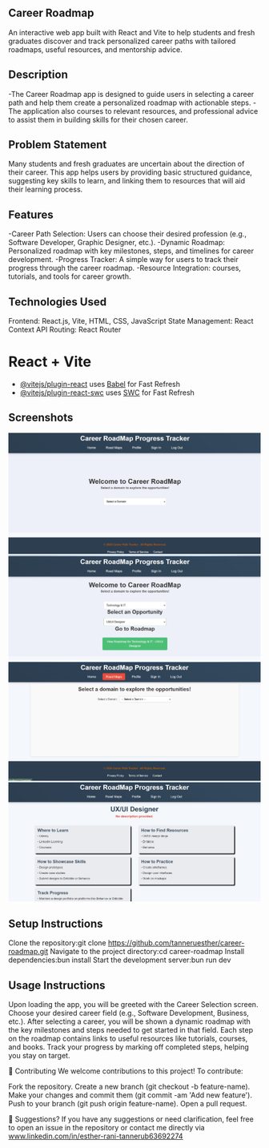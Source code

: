 ## Career Roadmap
An interactive web app built with React and Vite to help students and fresh graduates discover and track personalized career paths with tailored roadmaps, useful resources, and mentorship advice.

## Description
-The Career Roadmap app is designed to guide users in selecting a career path and help them create a personalized roadmap with actionable steps.
-The application  also  courses to relevant resources, and professional advice to assist them in building skills for their chosen career.

## Problem Statement
Many students and fresh graduates are uncertain about the direction of their career.
This app helps users by providing basic structured guidance, suggesting key skills to learn, and linking them to resources that will aid their learning process.

## Features
-Career Path Selection: Users can choose their desired profession (e.g., Software Developer, Graphic Designer, etc.).
-Dynamic Roadmap: Personalized roadmap with key milestones, steps, and timelines for career development.
-Progress Tracker: A simple way for users to track their progress through the career roadmap.
-Resource Integration: courses, tutorials, and tools for career growth.

## Technologies Used
Frontend: React.js, Vite, HTML, CSS, JavaScript
State Management: React Context API
Routing: React Router
# React + Vite
- [@vitejs/plugin-react](https://github.com/vitejs/vite-plugin-react/blob/main/packages/plugin-react/README.md) uses [Babel](https://babeljs.io/) for Fast Refresh
- [@vitejs/plugin-react-swc](https://github.com/vitejs/vite-plugin-react-swc) uses [SWC](https://swc.rs/) for Fast Refresh


## Screenshots

![Home](assets/home.jpg)
![Home](assets/home.display.jpg)
![roadmap](assets/image.png)
![roadmap](assets/roadmap.jpeg)

## Setup Instructions
Clone the repository:git clone https://github.com/tanneruesther/career-roadmap.git
Navigate to the project directory:cd career-roadmap
Install dependencies:bun install
Start the development server:bun run dev
## Usage Instructions
Upon loading the app, you will be greeted with the Career Selection screen. Choose your desired career field (e.g., Software Development, Business, etc.).
After selecting a career, you will be shown a dynamic roadmap with the key milestones and steps needed to get started in that field.
Each step on the roadmap contains links to useful resources like tutorials, courses, and books.
Track your progress by marking off completed steps, helping you stay on target.

🤝 Contributing
We welcome contributions to this project! To contribute:

Fork the repository.
Create a new branch (git checkout -b feature-name).
Make your changes and commit them (git commit -am 'Add new feature').
Push to your branch (git push origin feature-name).
Open a pull request.


💬 Suggestions?
If you have any suggestions or need clarification, feel free to open an issue in the repository or contact me directly via www.linkedin.com/in/esther-rani-tannerub63692274


